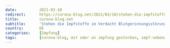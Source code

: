 ```yaml
---
date:          2021-03-10
redirect:      https://corona-blog.net/2021/03/10/stehen-die-impfstoffe-im-verdacht-blutgerinnungsstoerungen-auszuloesen/
title:         corona-blog.net
subtitle:      'Stehen die Impfstoffe im Verdacht Blutgerinnungsstörungen auszulösen?'
country:       DE
categories:    [Impfung]
tags:          [corona-blog, mit oder an impfung gestorben, impf-nebenwirkungen, blutgerinnungsstörungen]
---
```

